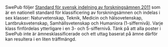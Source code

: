
SwePub följer [Standard för svensk indelning av forskningsämnen 2011](http://www.scb.se/sv_/Dokumentation/Klassifikationer-och-standarder/Standard-for-svensk-indelning-av-forskningsamnen-2011/) som är en nationell standard för klassificering av forskningsämnen och indelas i sex klasser: Naturvetenskap, Teknik, Medicin och hälsovetenskap, Lantbruksvetenskap, Samhällsvetenskap och Humaniora (1-siffernivå). Varje klass finfördelas ytterligare i en 3- och 5-siffernivå. Tänk på att alla poster i SwePub inte är ämnesklassificerade och ett uttag baserat på ämne därför kan resultera i en liten träffmängd.  
